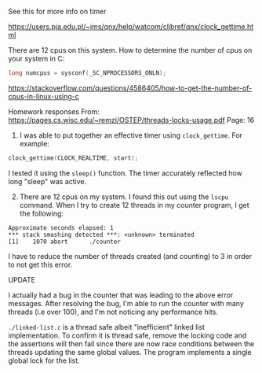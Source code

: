 See this for more info on timer

https://users.pja.edu.pl/~jms/qnx/help/watcom/clibref/qnx/clock_gettime.html

There are 12 cpus on this system.
How to determine the number of cpus on your system in C:

```c
long numcpus = sysconf(_SC_NPROCESSORS_ONLN);
```

https://stackoverflow.com/questions/4586405/how-to-get-the-number-of-cpus-in-linux-using-c

Homework responses
From: https://pages.cs.wisc.edu/~remzi/OSTEP/threads-locks-usage.pdf
Page: 16

1. I was able to put together an effective timer using `clock_gettime`.
   For example:

```c
clock_gettime(CLOCK_REALTIME, start);
```

I tested it using the `sleep()` function. The timer accurately reflected how long "sleep" was active.

2. There are 12 cpus on my system. I found this out using the `lscpu` command. When I try to create 12
   threads in my counter program, I get the following:

```
Approximate seconds elapsed: 1
*** stack smashing detected ***: <unknown> terminated
[1]    1070 abort      ./counter
```

I have to reduce the number of threads created (and counting) to 3 in order to not get this error.

UPDATE

I actually had a bug in the counter that was leading to the above error messages. After resolving the bug, I'm able to run the counter with many threads (i.e over 100), and I'm not noticing any performance hits.

`./linked-list.c` is a thread safe albeit "inefficient" linked list implementation. To confirm it is thread safe, remove the locking code and the assertions will then fail since there are now race conditions between the threads updating the same global values. The program implements a single global lock for the list.
